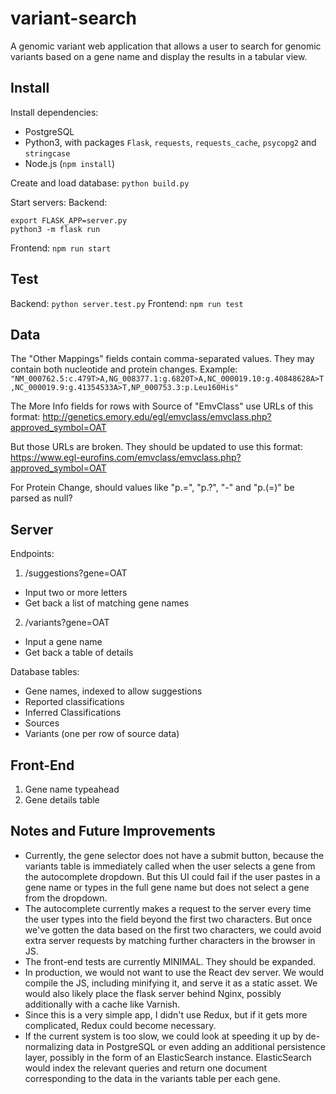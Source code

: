 # variant-search

A genomic variant web application that allows a user to search for genomic variants based on a gene name and display the results in a tabular view.

## Install

Install dependencies:
* PostgreSQL
* Python3, with packages `Flask`, `requests`, `requests_cache`, `psycopg2` and `stringcase`
* Node.js (`npm install`)

Create and load database: `python build.py`

Start servers:
Backend:
```
export FLASK_APP=server.py
python3 -m flask run
```
Frontend: `npm run start`

## Test

Backend: `python server.test.py`
Frontend: `npm run test`

## Data

The "Other Mappings" fields contain comma-separated values. They may contain both nucleotide and protein changes. Example:
`"NM_000762.5:c.479T>A,NG_008377.1:g.6820T>A,NC_000019.10:g.40848628A>T,NC_000019.9:g.41354533A>T,NP_000753.3:p.Leu160His"`

The More Info fields for rows with Source of "EmvClass" use URLs of this format:
http://genetics.emory.edu/egl/emvclass/emvclass.php?approved_symbol=OAT

But those URLs are broken. They should be updated to use this format:
https://www.egl-eurofins.com/emvclass/emvclass.php?approved_symbol=OAT

For Protein Change, should values like "p.=", "p.?", "-" and "p.(=)" be parsed as null?

## Server

Endpoints:
1. /suggestions?gene=OAT
  * Input two or more letters
  * Get back a list of matching gene names
2. /variants?gene=OAT
  * Input a gene name
  * Get back a table of details

Database tables:
* Gene names, indexed to allow suggestions
* Reported classifications
* Inferred Classifications
* Sources
* Variants (one per row of source data)

## Front-End

1. Gene name typeahead
2. Gene details table

## Notes and Future Improvements

* Currently, the gene selector does not have a submit button, because the variants table is immediately called when the user selects a gene from the autocomplete dropdown. But this UI could fail if the user pastes in a gene name or types in the full gene name but does not select a gene from the dropdown.
* The autocomplete currently makes a request to the server every time the user types into the field beyond the first two characters. But once we've gotten the data based on the first two characters, we could avoid extra server requests by matching further characters in the browser in JS.
* The front-end tests are currently MINIMAL. They should be expanded.
* In production, we would not want to use the React dev server. We would compile the JS, including minifying it, and serve it as a static asset. We would also likely place the flask server behind Nginx, possibly additionally with a cache like Varnish.
* Since this is a very simple app, I didn't use Redux, but if it gets more complicated, Redux could become necessary.
* If the current system is too slow, we could look at speeding it up by de-normalizing data in PostgreSQL or even adding an additional persistence layer, possibly in the form of an ElasticSearch instance. ElasticSearch would index the relevant queries and return one document corresponding to the data in the variants table per each gene.
